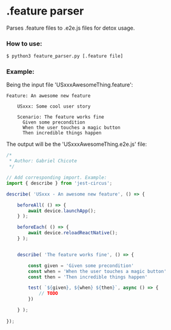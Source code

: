 # .feature parser

Parses .feature files to .e2e.js files for detox usage.

### How to use:
```sh
$ python3 feature_parser.py [.feature file]
```

### Example:
Being the input file 'USxxxAwesomeThing.feature':
```feature
Feature: An awesome new feature

    USxxx: Some cool user story

    Scenario: The feature works fine
      Given some precondition
      When the user touches a magic button
      Then incredible things happen

```

The output will be the 'USxxxAwesomeThing.e2e.js' file:
```javascript
/*
 * Author: Gabriel Chicote
 */

// Add corresponding import. Example:
import { describe } from 'jest-circus';

describe( 'USxxx - An awesome new feature', () => {

	beforeAll( () => {
		await device.launchApp();
	} );

	beforeEach( () => {
		await device.reloadReactNative();
	} );


    describe( 'The feature works fine', () => { 

        const given = 'Given some precondition'
        const when = 'When the user touches a magic button'
        const then = 'Then incredible things happen'

        test( `${given}, ${when} ${then}`, async () => { 
            // TODO
        })

    } ); 
    
});
```
